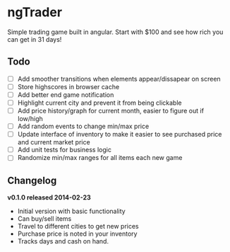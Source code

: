 ngTrader
================
Simple trading game built in angular. Start with $100 and see how rich you can get in 31 days!

## Todo
- [ ] Add smoother transitions when elements appear/dissapear on screen
- [ ] Store highscores in browser cache
- [ ] Add better end game notification
- [ ] Highlight current city and prevent it from being clickable
- [ ] Add price history/graph for current month, easier to figure out if low/high
- [ ] Add random events to change min/max price
- [ ] Update interface of inventory to make it easier to see purchased price and current market price
- [ ] Add unit tests for business logic
- [ ] Randomize min/max ranges for all items each new game

## Changelog

**v0.1.0 released 2014-02-23**

* Initial version with basic functionality
* Can buy/sell items
* Travel to different cities to get new prices
* Purchase price is noted in your inventory
* Tracks days and cash on hand.